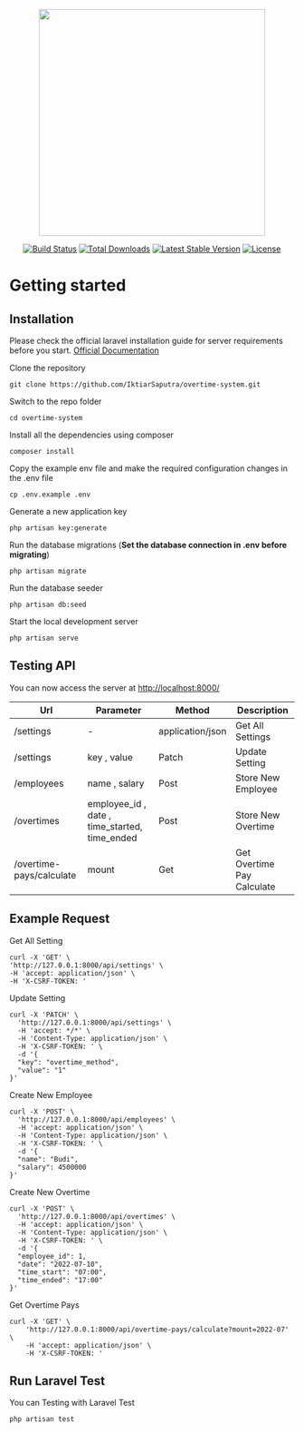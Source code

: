 <p align="center"><a href="https://laravel.com" target="_blank"><img src="https://raw.githubusercontent.com/laravel/art/master/logo-lockup/5%20SVG/2%20CMYK/1%20Full%20Color/laravel-logolockup-cmyk-red.svg" width="400"></a></p>

<p align="center">
<a href="https://travis-ci.org/laravel/framework"><img src="https://travis-ci.org/laravel/framework.svg" alt="Build Status"></a>
<a href="https://packagist.org/packages/laravel/framework"><img src="https://img.shields.io/packagist/dt/laravel/framework" alt="Total Downloads"></a>
<a href="https://packagist.org/packages/laravel/framework"><img src="https://img.shields.io/packagist/v/laravel/framework" alt="Latest Stable Version"></a>
<a href="https://packagist.org/packages/laravel/framework"><img src="https://img.shields.io/packagist/l/laravel/framework" alt="License"></a>
</p>
<h1 class="code-line" data-line-start=0 data-line-end=1 ><a id="Getting_started_0"></a>Getting started</h1>
<h2 class="code-line" data-line-start=2 data-line-end=3 ><a id="Installation_2"></a>Installation</h2>
<p class="has-line-data" data-line-start="4" data-line-end="5">Please check the official laravel installation guide for server requirements before you start. <a href="https://laravel.com/docs/8.x">Official Documentation</a></p>
<p class="has-line-data" data-line-start="6" data-line-end="7">Clone the repository</p>
<pre><code>git clone https://github.com/IktiarSaputra/overtime-system.git
</code></pre>
<p class="has-line-data" data-line-start="10" data-line-end="11">Switch to the repo folder</p>
<pre><code>cd overtime-system
</code></pre>
<p class="has-line-data" data-line-start="14" data-line-end="15">Install all the dependencies using composer</p>
<pre><code>composer install
</code></pre>
<p class="has-line-data" data-line-start="18" data-line-end="19">Copy the example env file and make the required configuration changes in the .env file</p>
<pre><code>cp .env.example .env
</code></pre>
<p class="has-line-data" data-line-start="22" data-line-end="23">Generate a new application key</p>
<pre><code>php artisan key:generate
</code></pre>
<p class="has-line-data" data-line-start="26" data-line-end="27">Run the database migrations (<strong>Set the database connection in .env before migrating</strong>)</p>
<pre><code>php artisan migrate
</code></pre>
<p class="has-line-data" data-line-start="30" data-line-end="31">Run the database seeder</p>
<pre><code>php artisan db:seed
</code></pre>
<p class="has-line-data" data-line-start="34" data-line-end="35">Start the local development server</p>
<pre><code>php artisan serve
</code></pre>
<h2 class="code-line" data-line-start=38 data-line-end=39 ><a id="Testing_API_38"></a>Testing API</h2>
<p class="has-line-data" data-line-start="39" data-line-end="40">You can now access the server at <a href="http://localhost:8000/">http://localhost:8000/</a></p>
<table class="table table-striped table-bordered">
<thead>
<tr>
<th><strong>Url</strong></th>
<th><strong>Parameter</strong></th>
<th><strong>Method</strong></th>
<th><strong>Description</strong></th>
</tr>
</thead>
<tbody>
<tr>
<td>/settings</td>
<td>-</td>
<td>application/json</td>
<td>Get All Settings</td>
</tr>
<tr>
<td>/settings</td>
<td>key , value</td>
<td>Patch</td>
<td>Update Setting</td>
</tr>
<tr>
<td>/employees</td>
<td>name , salary</td>
<td>Post</td>
<td>Store New Employee</td>
</tr>
<tr>
<td>/overtimes</td>
<td>employee_id , date , time_started, time_ended</td>
<td>Post</td>
<td>Store New Overtime</td>
</tr>
<tr>
<td>/overtime-pays/calculate</td>
<td>mount</td>
<td>Get</td>
<td>Get Overtime Pay Calculate</td>
</tr>
</tbody>
</table>
<h2 class="code-line" data-line-start=49 data-line-end=50 ><a id="Example_Request_49"></a>Example Request</h2>
<p class="has-line-data" data-line-start="50" data-line-end="51">Get All Setting</p>
<pre><code>curl -X 'GET' \
'http://127.0.0.1:8000/api/settings' \
-H 'accept: application/json' \
-H 'X-CSRF-TOKEN: '
</code></pre>
<p class="has-line-data" data-line-start="57" data-line-end="58">Update Setting</p>
<pre><code>curl -X 'PATCH' \
  'http://127.0.0.1:8000/api/settings' \
  -H 'accept: */*' \
  -H 'Content-Type: application/json' \
  -H 'X-CSRF-TOKEN: ' \
  -d '{
  &quot;key&quot;: &quot;overtime_method&quot;,
  &quot;value&quot;: &quot;1&quot;
}'
</code></pre>
<p class="has-line-data" data-line-start="69" data-line-end="70">Create New Employee</p>
<pre><code>curl -X 'POST' \
  'http://127.0.0.1:8000/api/employees' \
  -H 'accept: application/json' \
  -H 'Content-Type: application/json' \
  -H 'X-CSRF-TOKEN: ' \
  -d '{
  &quot;name&quot;: &quot;Budi&quot;,
  &quot;salary&quot;: 4500000
}'
</code></pre>
<p class="has-line-data" data-line-start="81" data-line-end="82">Create New Overtime</p>
<pre><code>curl -X 'POST' \
  'http://127.0.0.1:8000/api/overtimes' \
  -H 'accept: application/json' \
  -H 'Content-Type: application/json' \
  -H 'X-CSRF-TOKEN: ' \
  -d '{
  &quot;employee_id&quot;: 1,
  &quot;date&quot;: &quot;2022-07-10&quot;,
  &quot;time_start&quot;: &quot;07:00&quot;,
  &quot;time_ended&quot;: &quot;17:00&quot;
}'
</code></pre>
<p class="has-line-data" data-line-start="95" data-line-end="96">Get Overtime Pays</p>
<pre><code>curl -X 'GET' \
    'http://127.0.0.1:8000/api/overtime-pays/calculate?mount=2022-07' \
    -H 'accept: application/json' \
    -H 'X-CSRF-TOKEN: '
</code></pre>
<h2 class="code-line" data-line-start=102 data-line-end=103 ><a id="Run_Laravel_Test_102"></a>Run Laravel Test</h2>
<p class="has-line-data" data-line-start="103" data-line-end="104">You can Testing with Laravel Test</p>
<pre><code>php artisan test
</code></pre>
